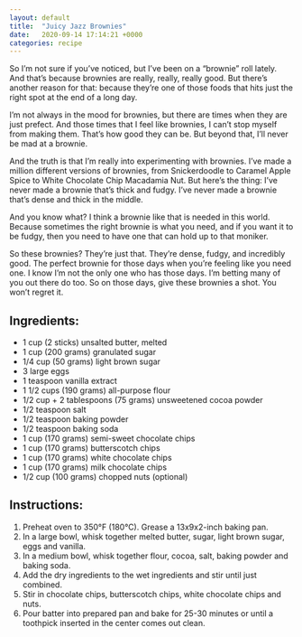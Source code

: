 ```yaml
---
layout: default
title:  "Juicy Jazz Brownies"
date:   2020-09-14 17:14:21 +0000
categories: recipe
---
```

So I’m not sure if you’ve noticed, but I’ve been on a “brownie” roll lately. And that’s because brownies are really, really, really good. But there’s another reason for that: because they’re one of those foods that hits just the right spot at the end of a long day.

I’m not always in the mood for brownies, but there are times when they are just prefect. And those times that I feel like brownies, I can’t stop myself from making them. That’s how good they can be. But beyond that, I’ll never be mad at a brownie.

And the truth is that I’m really into experimenting with brownies. I’ve made a million different versions of brownies, from Snickerdoodle to Caramel Apple Spice to White Chocolate Chip Macadamia Nut. But here’s the thing: I’ve never made a brownie that’s thick and fudgy. I’ve never made a brownie that’s dense and thick in the middle.

And you know what? I think a brownie like that is needed in this world. Because sometimes the right brownie is what you need, and if you want it to be fudgy, then you need to have one that can hold up to that moniker.

So these brownies? They’re just that. They’re dense, fudgy, and incredibly good. The perfect brownie for those days when you’re feeling like you need one. I know I’m not the only one who has those days. I’m betting many of you out there do too. So on those days, give these brownies a shot. You won’t regret it.


## Ingredients:

- 1 cup (2 sticks) unsalted butter, melted
- 1 cup (200 grams) granulated sugar
- 1/4 cup (50 grams) light brown sugar
- 3 large eggs
- 1 teaspoon vanilla extract
- 1 1/2 cups (190 grams) all-purpose flour
- 1/2 cup + 2 tablespoons (75 grams) unsweetened cocoa powder
- 1/2 teaspoon salt
- 1/2 teaspoon baking powder
- 1/2 teaspoon baking soda
- 1 cup (170 grams) semi-sweet chocolate chips
- 1 cup (170 grams) butterscotch chips
- 1 cup (170 grams) white chocolate chips
- 1 cup (170 grams) milk chocolate chips
- 1/2 cup (100 grams) chopped nuts (optional)


## Instructions:

1. Preheat oven to 350°F (180°C). Grease a 13x9x2-inch baking pan.
2. In a large bowl, whisk together melted butter, sugar, light brown sugar, eggs and vanilla.
3. In a medium bowl, whisk together flour, cocoa, salt, baking powder and baking soda.
4. Add the dry ingredients to the wet ingredients and stir until just combined.
5. Stir in chocolate chips, butterscotch chips, white chocolate chips and nuts.
6. Pour batter into prepared pan and bake for 25-30 minutes or until a toothpick inserted in the center comes out clean.

